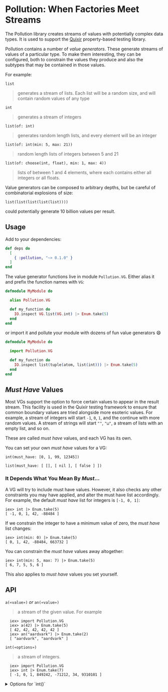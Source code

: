 # Pollution: When Factories Meet Streams

The Pollution library creates streams of values with potentially
complex data types. It is used to support the
[Quixir](https://github.com/pragdave/quixir) property-based testing
library.

Pollution contains a number of _value generators_. These generate
streams of values of a particular type. To make them interesting,
they can be configured, both to constrain the values they produce and
also the subtypes that may be contained in those values.

For example:

`list`

> generates a stream of lists. Each list will be a random size, and
> will contain random values of any type

`int`

> generates a stream of integers

`list(of: int)`

> generates random length lists, and every element will be an integer

`list(of: int(min: 5, max: 21))`

> random length lists of integers between 5 and 21

`list(of: choose(int, float), min: 1, max: 4))`

> lists of between 1 and 4 elements, where each contains either all
> integers or all floats.

Value generators can be composed to arbitrary depths, but be careful
of combinatorial explosions of size:

`list(list(list(list(list))))`

could potentially generate 10 billion values per result.


## Usage

Add to your dependencies:

```elixir
def deps do
  [
    { :pollution, "~> 0.1.0" }
  ]
end
```


The value generator functions live in module `Pollution.VG`. Either
alias it and prefix the function names with `VG`:

``` elixir
defmodule MyModule do

  alias Pollution.VG

  def my_function do
    IO.inspect VG.list(VG.int) |> Enum.take(5)
  end
end
```

or import it and pollute your module with dozens of fun value generators :smile:


``` elixir
defmodule MyModule do

  import Pollution.VG

  def my_function do
    IO.inspect list(tuple(atom, list(int))) |> Enum.take(5)
  end
end
```

## _Must Have_ Values

Most VGs support the option to force certain values to appear in the
result stream. This facility is used in the Quixir testing framework
to ensure that common boundary values are tried alongside more
esoteric values. For example, a stream of integers will start `-1`,
`0`, `1`, and the continue with more random values. A stream of
strings will start `""`, `"⊔"`, a stream of lists with an empty list,
and so on.

These are called _must have_ values, and each VG has its own.

You can set your own _must have_ values for a VG:

    int(must_have: [0, 1, 99, 12345])

    list(must_have: [ [], [ nil ], [ false ] ])

### It Depends What You Mean By _Must_…

A VG will try to include must have values. However, it also checks any
other constraints you may have applied, and alter the must have list
accordingly. For example, the default _must have_ list for integers is
`[-1, 0, 1]`:

    iex> int |> Enum.take(5)
    [ -1, 0, 1, 42, -88484 ]

If we constrain the integer to have a minimum value of zero, the _must
have_ list changes:

    iex> int(min: 0) |> Enum.take(5)
    [ 0, 1, 42, -88484, 663732 ]

You can constrain the _must have_ values away altogether:

    iex> int(min: 5, max: 7) |> Enum.take(5)
    [ 6, 7, 5, 5, 6 ]

This also applies to _must have_ values you set yourself.


## API

`a(«value»)`  _or_  `an(«value»)`

> a stream of the given value. For example

      iex> import Pollution.VG
      iex> a(42) |> Enum.take(5)
      [ 42, 42, 42, 42, 42 ]
      iex> an("aardvark") |> Enum.take(2)
      [ "aardvark", "aardvark" ]


`int(«options»)`

> a stream of integers.

      iex> import Pollution.VG
      iex> int |> Enum.take(7)
      [ -1, 0, 1, 849242, -71212, 34, 9310101 ]


  <details>
  <summary>Options for `int()`</summary>

| Option       | default      | meaning                          |
| ------       | ------:      | -------                          |
| `min:`       | -1_000_000   | the minimum value to be returned |
| `max:`       |  1_000_000   | and the maximum value            |
| `must_have:` | [ -1, 0, 1 ] | see [above](#must-have-values)   |

  </details>





